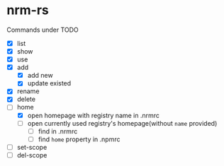 # nrm-rs

Commands under TODO

- [x] list
- [x] show
- [x] use
- [x] add
  - [x] add new
  - [x] update existed
- [x] rename
- [x] delete
- [ ] home
  - [x] open homepage with registry name in .nrmrc
  - [ ] open currently used registry's homepage(without `name` provided)
    - [ ] find in .nrmrc
    - [ ] find `home` property in .npmrc
- [ ] set-scope
- [ ] del-scope